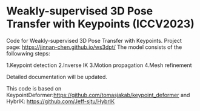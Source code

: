 # Weakly-supervised 3D Pose Transfer with Keypoints (ICCV2023)
Code for Weakly-supervised 3D Pose Transfer with Keypoints. 
Project page: https://jinnan-chen.github.io/ws3dpt/
The model consists of the followwing steps:

1.Keypoint detection
2.Inverse IK
3.Motion propagation
4.Mesh refinement

Detailed documentation will be updated.

This code is based on KeypointDeformer:https://github.com/tomasjakab/keypoint_deformer and HybrIK: https://github.com/Jeff-sjtu/HybrIK

